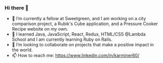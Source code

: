 ### Hi there 👋

- 🔭 I’m currently a fellow at Sweetgreen, and I am working on a city comparison project, a Rubik's Cube application, and a Pressure Cooker Recipe website on my own.
- 🌱 I learned Java, JavaScript, React, Redux, HTML/CSS @Lambda School and I am currently learning Ruby on Rails.
- 👯 I’m looking to collaborate on projects that make a positive impact in the world.
- 📫 How to reach me: https://www.linkedin.com/in/karminer60/ 


